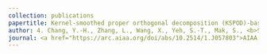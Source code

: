 ```yaml
---
collection: publications
papertitle: Kernel-smoothed proper orthogonal decomposition (KSPOD)-based emulation for prediction of spatiotemporally evolving flow dynamics
author: 4. Chang, Y.-H., Zhang, L., Wang, X., Yeh, S.-T., Mak, S., <b>Sung, C.-L.</b>, Wu, C. F. J., and Yang, V. (2019)
journal: <a href="https://arc.aiaa.org/doi/abs/10.2514/1.J057803">AIAA Journal</a>, 57(12), 5269-5280.
---
```

